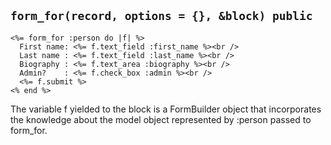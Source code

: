 ## `form_for(record, options = {}, &block) public`

    <%= form_for :person do |f| %>
      First name: <%= f.text_field :first_name %><br />
      Last name : <%= f.text_field :last_name %><br />
      Biography : <%= f.text_area :biography %><br />
      Admin?    : <%= f.check_box :admin %><br />
      <%= f.submit %>
    <% end %>

The variable f yielded to the block is a FormBuilder object that incorporates the knowledge about the model object represented by :person passed to form_for.


